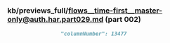 ### kb/previews_full/flows__time-first__master-only@auth.har.part029.md (part 002)

```md
                 "columnNumber": 13477
                       
```

```
